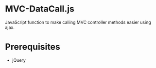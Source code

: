 # MVC-DataCall.js

JavaScript function to make calling MVC controller methods easier using ajax.

# Prerequisites

* jQuery

